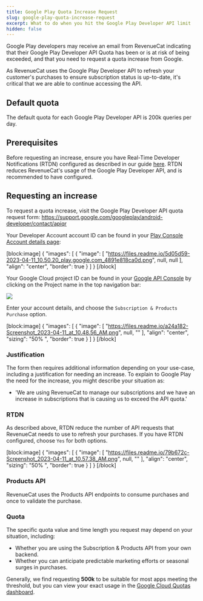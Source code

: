 ```yaml
---
title: Google Play Quota Increase Request
slug: google-play-quota-increase-request
excerpt: What to do when you hit the Google Play Developer API limit
hidden: false
---
```

Google Play developers may receive an email from RevenueCat indicating that their Google Play Developer API Quota has been or is at risk of being exceeded, and that you need to request a quota increase from Google.

As RevenueCat uses the Google Play Developer API to refresh your customer's purchases to ensure subscription status is up-to-date, it's critical that we are able to continue accessing the API.

## Default quota

The default quota for each Google Play Developer API is 200k queries per day.

## Prerequisites

Before requesting an increase, ensure you have Real-Time Developer Notifications (RTDN) configured as described in our guide [here](doc:google-server-notifications). RTDN reduces RevenueCat's usage of the Google Play Developer API, and is recommended to have configured.

## Requesting an increase

To request a quota increase, visit the Google Play Developer API quota request form: <https://support.google.com/googleplay/android-developer/contact/apiqr> 

Your Developer Account account ID can be found in your [Play Console Account details page](https://play.google.com/console/developers/contact-details:):

[block:image]
{
  "images": [
    {
      "image": [
        "https://files.readme.io/5d05d59-2023-04-11_10.50.20_play.google.com_4891e818ca0d.png",
        null,
        null
      ],
      "align": "center",
      "border": true
    }
  ]
}
[/block]

Your Google Cloud project ID can be found in your [Google API Console](https://console.developers.google.com/) by clicking on the Project name in the top navigation bar:

![](https://files.readme.io/ebde1e5-2023-04-11_10.34.55_console.cloud.google.com_d098505dfb5c_copy.png)

Enter your account details, and choose the `Subscription & Products Purchase` option.

[block:image]
{
  "images": [
    {
      "image": [
        "https://files.readme.io/a24a182-Screenshot_2023-04-11_at_10.48.56_AM.png",
        null,
        ""
      ],
      "align": "center",
      "sizing": "50% ",
      "border": true
    }
  ]
}
[/block]



### Justification

The form then requires additional information depending on your use-case, including a justification for needing an increase. To explain to Google Play the need for the increase, you might describe your situation as:

- 'We are using RevenueCat to manage our subscriptions and we have an increase in subscriptions that is causing us to exceed the API quota.'

### RTDN

As described above, RTDN reduce the number of API requests that RevenueCat needs to use to refresh your purchases. If you have RTDN configured, choose `Yes`  for both options.

[block:image]
{
  "images": [
    {
      "image": [
        "https://files.readme.io/79b672c-Screenshot_2023-04-11_at_10.57.38_AM.png",
        null,
        ""
      ],
      "align": "center",
      "sizing": "50% ",
      "border": true
    }
  ]
}
[/block]



### Products API

RevenueCat uses the Products API endpoints to consume purchases and once to validate the purchase.

### Quota

The specific quota value and time length you request may depend on your situation, including:

- Whether you are using the Subscription & Products API from your own backend.
- Whether you can anticipate predictable marketing efforts or seasonal surges in purchases.

Generally, we find requesting **500k** to be suitable for most apps meeting the threshold, but you can view your exact usage in the [Google Cloud Quotas dashboard](https://cloud.google.com/docs/quota#viewing_all_quota_console).